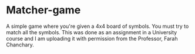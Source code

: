 # Matcher-game
A simple game where you're given a 4x4 board of symbols. You must try to match all the symbols. This was done as an assignment in a University course and I am uploading it with permission from the Professor, Farah Chanchary.
